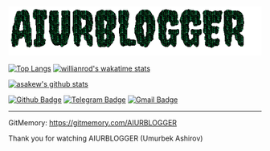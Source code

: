 <!-- Managing your profile README -->
<!-- https://docs.github.com/en/account-and-profile/setting-up-and-managing-your-github-profile/customizing-your-profile/managing-your-profile-readme -->

![Welcome!](tgVKeEfr.gif)


[![Top Langs](https://github-readme-stats.vercel.app/api/top-langs/?username=asakew&theme=github_dark&show_icons=true)](https://github.com/AIURBLOGGER/) [![willianrod's wakatime stats](https://github-readme-stats.vercel.app/api/wakatime?username=asakew&theme=github_dark&layout=compact)](https://wakatime.com/@asakew)

[![asakew's github stats](https://github-readme-stats.vercel.app/api?username=asakew&theme=github_dark&show_icons=true)](https://github.com/AIURBLOGGER/)
<!-- Readme Docs: https://github.com/anuraghazra/github-readme-stats -->


[![Github Badge](https://img.shields.io/badge/-Github-000?style=flat-square&logo=Github&logoColor=white&link=https://github.com/AIURBLOGGER)](https://github.com/AIURBLOGGER)
[![Telegram Badge](https://img.shields.io/badge/-Telegram-blue?style=flat-square&logo=Telegram&logoColor=white&link=https://t.me/Perfectionist_2225)](https://t.me/perfectionist_2225)
[![Gmail Badge](https://img.shields.io/badge/-Gmail-c14438?style=flat-square&logo=Gmail&logoColor=white&link=mailto:ashirovumurbek@gmail.com)](mailto:ashirovumurbek@gmail.com)


------------
GitMemory: https://gitmemory.com/AIURBLOGGER

Thank you for watching 
AIURBLOGGER (Umurbek Ashirov)
